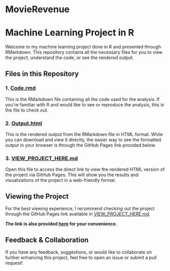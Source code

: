 # MovieRevenue
# Machine Learning Project in R

Welcome to my machine learning project done in R and presented through RMarkdown. This repository contains all the necessary files for you to view the project, understand the code, or see the rendered output.

## Files in this Repository

### 1. [Code.rmd](https://github.com/AyushmaanGandhi/MovieRevenue/blob/main/Code.Rmd)
This is the RMarkdown file containing all the code used for the analysis. If you're familiar with R and would like to see or reproduce the analysis, this is the file to check out.

### 2. [Output.html](https://github.com/AyushmaanGandhi/MovieRevenue/blob/main/Output.html)
This is the rendered output from the RMarkdown file in HTML format. While you can download and view it directly, the easier way to see the formatted output in your browser is through the GitHub Pages link provided below.

### 3. [VIEW_PROJECT_HERE.md](https://github.com/AyushmaanGandhi/MovieRevenue/blob/main/VIEW_PROJECT_HERE.md)
Open this file to access the direct link to view the rendered HTML version of the project via GitHub Pages. This will show you the results and visualizations of the project in a web-friendly format.

## Viewing the Project

For the best viewing experience, I recommend checking out the project through the GitHub Pages link available in [VIEW_PROJECT_HERE.md](https://github.com/AyushmaanGandhi/MovieRevenue/blob/main/VIEW_PROJECT_HERE.md).

**The link is also provided [here](https://ayushmaangandhi.github.io/MovieRevenue/Output.html) for your convenience.**

## Feedback & Collaboration

If you have any feedback, suggestions, or would like to collaborate on further enhancing this project, feel free to open an issue or submit a pull request!
